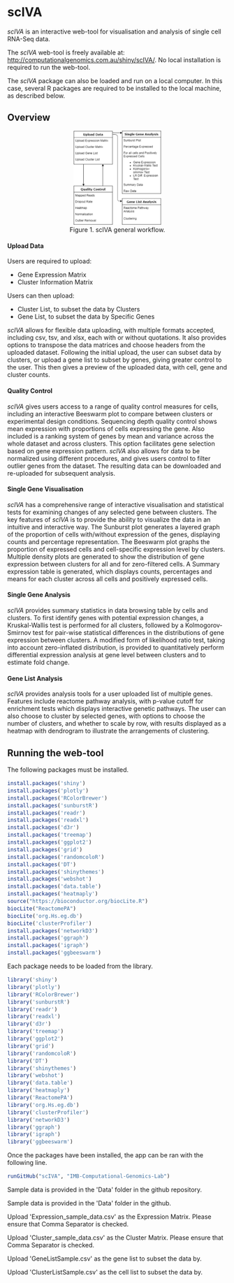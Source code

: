 # scIVA
_scIVA_ is an interactive web-tool for visualisation and analysis of single cell RNA-Seq data.

The _scIVA_ web-tool is freely available at: <http://computationalgenomics.com.au/shiny/scIVA/>. No local installation is required to run the web-tool. 

The _scIVA_ package can also be loaded and run on a local computer. In this case, several R packages are required to be installed to the local machine, as described below.  

## Overview
<p align="center">
	<img src="WorkFlow.png" width="200px"> </br>
	Figure 1. scIVA general workflow.
</p>

#### Upload Data
Users are required to upload:

* Gene Expression Matrix
* Cluster Information Matrix

Users can then upload:

* Cluster List, to subset the data by Clusters
* Gene List, to subset the data by Specific Genes

_scIVA_ allows for flexible data uploading, with multiple formats accepted, including csv, tsv, and xlsx, each with or without quotations. It also provides options to transpose the data matrices and choose headers from the uploaded dataset. Following the initial upload, the user can subset data by clusters, or upload a gene list to subset by genes, giving greater control to the user. This then gives a preview of the uploaded data, with cell, gene and cluster counts.

#### Quality Control

_scIVA_ gives users access to a range of quality control measures for cells, including an interactive Beeswarm plot to compare between clusters or experimental design conditions. Sequencing depth quality control shows mean expression with proportions of cells expressing the gene. Also included is a ranking system of genes by mean and variance across the whole dataset and across clusters. This option facilitates gene selection based on gene expression pattern. _scIVA_ also allows for data to be normalized using different procedures, and gives users control to filter outlier genes from the dataset. The resulting data can be downloaded and re-uploaded for subsequent analysis.

#### Single Gene Visualisation

_scIVA_ has a comprehensive range of interactive visualisation and statistical tests for examining changes of any selected gene between clusters. The key features of _scIVA_ is to provide the ability to visualize the data in an intuitive and interactive way. The Sunburst plot generates a layered graph of the proportion of cells with/without expression of the genes, displaying counts and percentage representation. The Beeswarm plot graphs the proportion of expressed cells and cell-specific expression level by clusters. Multiple density plots are generated to show the distribution of gene expression between clusters for all and for zero-filtered cells. A Summary expression table is generated, which displays counts, percentages and means for each cluster across all cells and positively expressed cells.

#### Single Gene Analysis

_scIVA_ provides summary statistics in data browsing table by cells and clusters. To first identify genes with potential expression changes, a Kruskal-Wallis test is performed for all clusters, followed by a Kolmogorov-Smirnov test for pair-wise statistical differences in the distributions of gene expression between clusters. A modified form of likelihood ratio test, taking into account zero-inflated distribution, is provided to quantitatively perform differential expression analysis at gene level between clusters and to estimate fold change.

#### Gene List Analysis

_scIVA_ provides analysis tools for a user uploaded list of multiple genes. Features include reactome pathway analysis, with p-value cutoff for enrichment tests which displays interactive genetic pathways. The user can also choose to cluster by selected genes, with options to choose the number of clusters, and whether to scale by row, with results displayed as a heatmap with dendrogram to illustrate the arrangements of clustering.

## Running the web-tool
The following packages must be installed.
```R
install.packages('shiny')
install.packages('plotly')
install.packages('RColorBrewer')
install.packages('sunburstR')
install.packages('readr')
install.packages('readxl')
install.packages('d3r')
install.packages('treemap')
install.packages('ggplot2')
install.packages('grid')
install.packages('randomcoloR')
install.packages('DT')
install.packages('shinythemes')
install.packages('webshot')
install.packages('data.table')
install.packages('heatmaply')
source("https://bioconductor.org/biocLite.R")
biocLite("ReactomePA")
biocLite('org.Hs.eg.db')
biocLite('clusterProfiler')
install.packages('networkD3')
install.packages('ggraph')
install.packages('igraph')
install.packages('ggbeeswarm')
```
Each package needs to be loaded from the library.
```R
library('shiny')
library('plotly')
library('RColorBrewer')
library('sunburstR')
library('readr')
library('readxl')
library('d3r')
library('treemap')
library('ggplot2')
library('grid')
library('randomcoloR')
library('DT')
library('shinythemes')
library('webshot')
library('data.table')
library('heatmaply')
library('ReactomePA')
library('org.Hs.eg.db')
library('clusterProfiler')
library('networkD3')
library('ggraph')
library('igraph')
library('ggbeeswarm')
```

Once the packages have been installed, the app can be ran with the following line.
```R
runGitHub("scIVA", "IMB-Computational-Genomics-Lab")
```


Sample data is provided in the 'Data' folder in the github repository.

Sample data is provided in the 'Data' folder in the github.


Upload 'Expression_sample_data.csv' as the Expression Matrix. Please ensure that Comma Separator is checked.

Upload 'Cluster_sample_data.csv' as the Cluster Matrix. Please ensure that Comma Separator is checked.

Upload 'GeneListSample.csv' as the gene list to subset the data by.

Upload 'ClusterListSample.csv' as the cell list to subset the data by.
